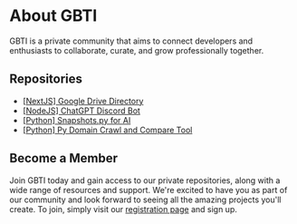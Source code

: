 # About GBTI

GBTI is a private  community that aims to connect developers and enthusiasts to collaborate, curate, and grow professionally together. 

## Repositories

* [[NextJS] Google Drive Directory](https://github.com/gbti-labs/nextjs-google-drive-directory)
* [[NodeJS] ChatGPT Discord Bot](https://github.com/gbti-labs/nodejs-chatgpt-discord-bot)
* [[Python] Snapshots.py for AI](https://github.com/gbti-labs/snapshots-for-ai)
* [[Python] Py Domain Crawl and Compare Tool](https://github.com/gbti-labs/py-domain-crawler-and-comparison-tool)

## Become a Member

Join GBTI today and gain access to our private repositories, along with a wide range of resources and support. We're excited to have you as part of our community and look forward to seeing all the amazing projects you'll create. To join, simply visit our [registration page](https://gbti.io) and sign up.
